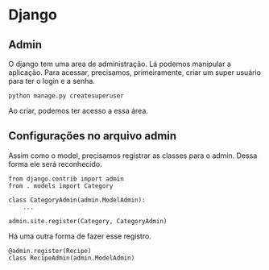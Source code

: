 # Django

## Admin
O django tem uma area de administração. Lá podemos manipular a aplicação. Para acessar, precisamos, primeiramente, criar um super usuário para ter o login e a senha.
```
python manage.py createsuperuser
```

Ao criar, podemos ter acesso a essa área.

## Configurações no arquivo admin
Assim como o model, precisamos registrar as classes para o admin. Dessa forma ele será reconhecido.
```
from django.contrib import admin
from . models import Category

class CategoryAdmin(admin.ModelAdmin):
    ...

admin.site.register(Category, CategoryAdmin)
```

Há uma outra forma de fazer esse registro.
```
@admin.register(Recipe)
class RecipeAdmin(admin.ModelAdmin)
```

